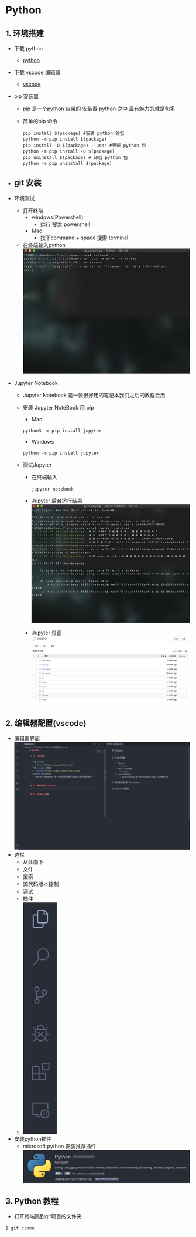 # Python

## 1. 环境搭建

- 下载 python
  - [python](https://www.python.org/)

- 下载 vscode 编辑器
  - [vscode](https://code.visualstudio.com/)

- pip 安装器
  - pip 是一个python 自带的 安装器 python 之中 最有魅力的就是包多
  - 简单的pip 命令

    ```shell
    pip install $(package) #安装 python 的包
    python -m pip install $(package)
    pip install -U $(package) --user #更新 python 包
    python -m pip install -U $(package)
    pip uninstall $(package) # 卸载 python 包
    python -m pip uninstall $(package)
    ```

- git 安装
  - 

- 环境测试
  - 打开终端
    - windows(Powershell)
      - 运行 搜索 powershell
    - Mac
      - 按下command + space 搜索 terminal
  - 在终端输入python
    ![image](image/terminal.png)

- Jupyter Notebook
  - Jupyter Notebook 是一款很好用的笔记本我们之后的教程会用
  - 安装 Jupyter NoteBook 用 pip
    - Mac

    ```shell
    python3 -m pip install jupyter
    ```

    - Windows

    ```shell
    python -m pip install jupyter
    ```

  - 测试Jupyter
    - 在终端输入

      ```shell
      jupyter notebook
      ```

    - Jupyter 后台运行结果
    ![image](image/jupyter_terminal.png)
    - Jupyter 界面
    ![image](image/jupyter_browser.png)

## 2. 编辑器配置(vscode)

- 编辑器界面
  ![image](./image/editor.png)
- 边栏
  - 从此向下
  - 文件
  - 搜索
  - 源代码版本控制
  - 调试
  - 插件
  - ![sidebar](image/siderbar.png)
- 安装python插件
  - microsoft python 安装推荐插件
  ![image](image/python_plugin.png)

## 3. Python 教程

- 打开终端跳到git项目的文件夹

```shell
$ git clone 
```